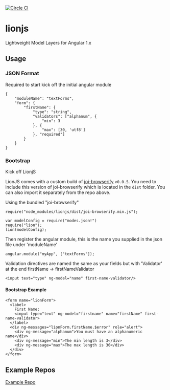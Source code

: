 [![Circle CI](https://circleci.com/gh/asilluron/lionjs.svg?style=shield)](https://circleci.com/gh/asilluron/lionjs)

lionjs
======

Lightweight Model Layers for Angular 1.x

## Usage
### JSON Format
Required to start kick off the initial angular module

```
{
    "moduleName": "textForms",
    "form": {
        "firstName": {
            "type": "string",
            "validators": ["alphanum", {
                "min": 3
            }, {
                "max": [30, 'utf8']
            }, "required"]
        }
    }
}

```

### Bootstrap
Kick off LionjS

LionJS comes with a custom build of [joi-browserify](https://github.com/asilluron/joi-browserify) `v0.0.5`. You need to include this version of joi-browserify which is located in the `dist` folder. You can also import it separately from the repo above.

Using the bundled "joi-browserify"

```
require("node_modules/lionjs/dist/joi-browserify.min.js");
```

```
var modelConfig = require("modes.json!")
require("lion");
lion(modelConfig);
```

Then register the angular module, this is the name you supplied in the json file under 'moduleName'
```
angular.module("myApp", ["textForms"]);
```

Validation directives are named the same as your fields but with 'Validator' at the end
firstName -> firstNameValidator
```
<input text="type" ng-model="name" first-name-validator/>
```

#### Bootstrap Example
```
<form name="lionForm">
  <label>
    First Name:
    <input type="text" ng-model="firstname" name="firstName" first-name-validator>
  </label>
  <div ng-messages="lionForm.firstName.$error" role="alert">
    <div ng-message="alphanum">You must have an alphanumeric name</div>
    <div ng-message="min">The min length is 3</div>
    <div ng-message="max">The max length is 30</div>
  </div>
</form>
```

## Example Repos
[Example Repo](https://github.com/asilluron/lionjs-gulp-example.git)

